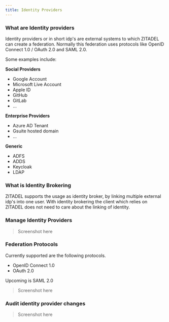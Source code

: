 ```yaml
---
title: Identity Providers
---
```


### What are Identity providers

Identity providers or in short idp's are external systems to which ZITADEL can create a federation.
Normally this federation uses protocols like OpenID Connect 1.0 / OAuth 2.0 and SAML 2.0.

Some examples include:

**Social Providers**

- Google Account
- Microsoft Live Account
- Apple ID
- GitHub
- GitLab
- ...

**Enterprise Providers**

- Azure AD Tenant
- Gsuite hosted domain
- ...

**Generic**

- ADFS
- ADDS
- Keycloak
- LDAP

### What is Identity Brokering

ZITADEL supports the usage as identity broker, by linking multiple external idp's into one user.
With identity brokering the client which relies on ZITADEL does not need to care about the linking of identity.

### Manage Identity Providers

> Screenshot here

### Federation Protocols

Currently supported are the following protocols.

- OpenID Connect 1.0
- OAuth 2.0

Upcoming is SAML 2.0

> Screenshot here

### Audit identity provider changes

> Screenshot here
